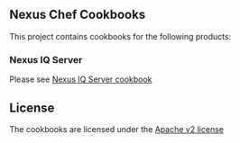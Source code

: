 ## Nexus Chef Cookbooks

This project contains cookbooks for the following products:

### Nexus IQ Server

Please see [Nexus IQ Server cookbook](nexus-iq-server/README.md)

## License

The cookbooks are licensed under the [Apache v2 license](LICENSE.txt)